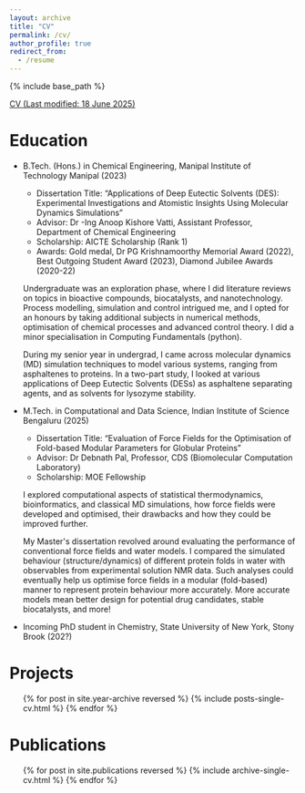 ```yaml
---
layout: archive
title: "CV"
permalink: /cv/
author_profile: true
redirect_from:
  - /resume
---
```


{% include base_path %}

[CV (Last modified: 18 June 2025)](cv.pdf)

Education
======

* B.Tech. (Hons.) in Chemical Engineering, Manipal Institute of Technology Manipal (2023)
  * Dissertation Title: “Applications of Deep Eutectic Solvents (DES): Experimental Investigations and Atomistic Insights Using Molecular Dynamics Simulations”
  * Advisor: Dr -Ing Anoop Kishore Vatti, Assistant Professor, Department of Chemical Engineering
  * Scholarship: AICTE Scholarship (Rank 1)
  * Awards: Gold medal, Dr PG Krishnamoorthy Memorial Award (2022), Best Outgoing Student Award (2023), Diamond Jubilee Awards (2020-22)
  
  Undergraduate was an exploration phase, where I did literature reviews on topics in bioactive compounds, biocatalysts, and nanotechnology. Process modelling, simulation and control intrigued me, and I opted for an honours by taking additional subjects in numerical methods, optimisation of chemical processes and advanced control theory. I did a minor specialisation in Computing Fundamentals (python). 

  During my senior year in undergrad, I came across molecular dynamics (MD) simulation techniques to model various systems, ranging from asphaltenes to proteins. In a two-part study, I looked at various applications of Deep Eutectic Solvents (DESs) as asphaltene separating agents, and as solvents for lysozyme stability. 

  
* M.Tech. in Computational and Data Science, Indian Institute of Science Bengaluru (2025)
  * Dissertation Title: “Evaluation of Force Fields for the Optimisation of Fold-based Modular Parameters for Globular Proteins”
  * Advisor: Dr Debnath Pal, Professor, CDS (Biomolecular Computation Laboratory)
  * Scholarship: MOE Fellowship

  I explored computational aspects of statistical thermodynamics, bioinformatics, and classical MD simulations, how force fields were developed and optimised, their drawbacks and how they could be improved further. 

  My Master's dissertation revolved around evaluating the performance of conventional force fields and water models. I compared the simulated behaviour (structure/dynamics) of different protein folds in water with observables from experimental solution NMR data. Such analyses could eventually help us optimise force fields in a modular (fold-based) manner to represent protein behaviour more accurately. More accurate models mean better design for potential drug candidates, stable biocatalysts, and more!

* Incoming PhD student in Chemistry, State University of New York, Stony Brook (202?)

Projects
=====
  <ul>{% for post in site.year-archive reversed %}
    {% include posts-single-cv.html %}
  {% endfor %}</ul>
    
Publications
======
  <ul>{% for post in site.publications reversed %}
    {% include archive-single-cv.html %}
  {% endfor %}</ul>
  

